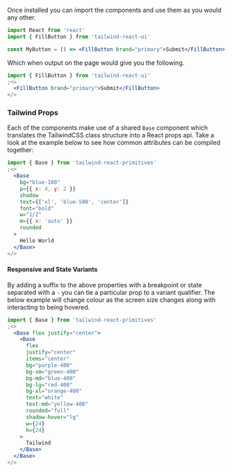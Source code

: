 Once installed you can import the components and use them as you would any other.

```jsx static
import React from 'react'
import { FillButton } from 'tailwind-react-ui'

const MyButton = () => <FillButton brand="primary">Submit</FillButton>
```

Which when output on the page would give you the following.

```jsx
import { FillButton } from 'tailwind-react-ui'
;<>
  <FillButton brand="primary">Submit</FillButton>
</>
```

### Tailwind Props

Each of the components make use of a shared `Base` component which translates the TailwindCSS class structure into a React props api. Take a look at the example below to see how common attributes can be compiled together:

```jsx
import { Base } from 'tailwind-react-primitives'
;<>
  <Base
    bg="blue-100"
    p={{ x: 4, y: 2 }}
    shadow
    text={['xl', 'blue-500', 'center']}
    font="bold"
    w="1/2"
    m={{ x: 'auto' }}
    rounded
  >
    Hello World
  </Base>
</>
```

#### Responsive and State Variants

By adding a suffix to the above properties with a breakpoint or state separated with a `-` you can tie a particular prop to a variant qualifier. The below example will change colour as the screen size changes along with interacting to being hovered.

```jsx
import { Base } from 'tailwind-react-primitives'
;<>
  <Base flex justify="center">
    <Base
      flex
      justify="center"
      items="center"
      bg="purple-400"
      bg-sm="green-400"
      bg-md="blue-400"
      bg-lg="red-400"
      bg-xl="orange-400"
      text="white"
      text-md="yellow-400"
      rounded="full"
      shadow-hover="lg"
      w={24}
      h={24}
    >
      Tailwind
    </Base>
  </Base>
</>
```
